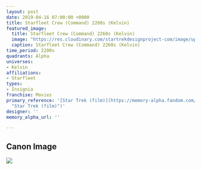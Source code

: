 ```yaml
---
layout: post
date: 2019-04-16 07:00:00 +0000
title: Starfleet Crew (Command) 2260s (Kelvin)
featured_image:
  title: Starfleet Crew (Command) 2260s (Kelvin)
  image: "https://res.cloudinary.com/startrekdesignproject-com/image/upload/v1555439414/StarfleetCrewCommand2260sKelvin.png"
  caption: Starfleet Crew (Command) 2260s (Kelvin)
time_period: 2200s
quadrants: Alpha
universes:
- Kelvin
affiliations:
- Starfleet
types:
- Insignia
franchise: Movies
primary_reference: '[Star Trek (film)](https://memory-alpha.fandom.com/wiki/Star_Trek_(film)
  "Star Trek (film)")'
designer: ''
memory_alpha_url: ''

---
```

## Canon Image

![](https://res.cloudinary.com/startrekdesignproject-com/image/upload/v1555439414/ewCommand2260sKelvin1.jpg)